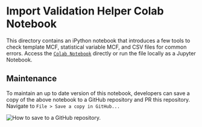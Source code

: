 # Import Validation Helper Colab Notebook

This directory contains an iPython notebook that introduces a few tools to check
template MCF, statistical variable MCF, and CSV files for common errors. 
Access the 
[`Colab Notebook`](https://colab.research.google.com/drive/11YaPJA_g7O8_zm1iim3vNBrlW8O5SO98?usp=sharing)
directly or run the file locally as a Jupyter Notebook.

## Maintenance

To maintain an up to date version of this notebook, developers can save a copy
of the above notebook to a GitHub repository and PR this repository. Navigate
to `File > Save a copy in GitHub...`

![How to save to a GitHub repository.](https://user-images.githubusercontent.com/4650701/62900477-10787680-bd0f-11e9-84d0-ee69f8c17df9.png)
